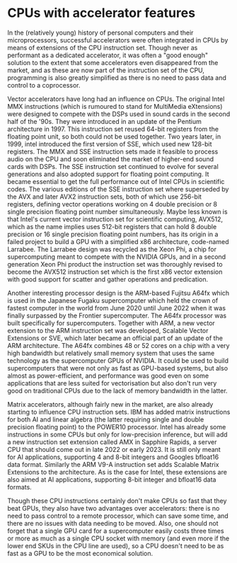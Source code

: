 # CPUs with accelerator features

In the (relatively young) history of personal computers and their microprocessors,
successful accelerators were often integrated in CPUs by means of extensions of the
CPU instruction set. Though never as performant as a dedicated accelerator, it was
often a "good enough" solution to the extent that some accelerators even disappeared
from the market, and as these are now part of the instruction set of the CPU, programming
is also greatly simplified as there is no need to pass data and control to a coprocessor.

Vector accelerators have long had an influence on CPUs. 
The original Intel MMX instructions (which is rumoured to stand for MultiMedia eXtensions) were 
designed to compete with the DSPs used in sound cards in the second half of the '90s.
They were introduced in an update of the Pentium architecture in 1997. This instruction set
reused 64-bit registers from the floating point unit, so both could not be used together.
Two years later, in 1999, intel introduced the first version of SSE, which used new
128-bit registers. 
The MMX and SSE instruction sets made it feasible to process audio on the CPU and 
soon eliminated the market of higher-end sound cards with DSPs. 
The SSE instruction set continued to evolve for several generations and also adopted support
for floating point computing. It became essential to get the full performance out of Intel 
CPUs in scientific codes.
The various editions of the SSE instruction set where superseded by the AVX and later AVX2
instruction sets, both of which use 256-bit registers, defining vector operations working
on 4 double precision or 8 single precision floating point number simultaneously.
Maybe less known is that Intel's current vector instruction set for scientific computing, 
AVX512, which as the name implies uses 512-bit registers that can hold 8 double precision or
16 single precision floating point numbers, has its origin in a failed project to build a
GPU with a simplified x86 architecture, code-named Larrabee. The Larrabee design was recycled
as the Xeon Phi, a chip for supercomputing meant to compete with the NVIDIA GPUs, and in a 
second generation Xeon Phi product the instruction set was thoroughly revised to become
the AVX512 instruction set which is the first x86 vector extension with good support for
scatter and gather operations and predication.

Another interesting processor design is the ARM-based Fujitsu A64fx which is used in the 
Japanese Fugaku supercomputer which held the crown of fastest computer in the world from
June 2020 until June 2022 when it was finally surpassed by the Frontier supercomputer.
The A64fx processor was built specifically for supercomputers. Together with ARM, a new
vector extension to the ARM instruction set was developed, Scalable Vector Extensions or SVE,
which later became an official part of an update of the ARM architecture. The A64fx combines
48 or 52 cores on a chip with a very high bandwidth but relatively small memory system
that uses the same technology as the supercomputer GPUs of NVIDIA. It could be used
to build supercomputers that were not only as fast as GPU-based systems, but also almost
as power-efficient, and performance was good even on some applications that are less suited
for vectorisation but also don't run very good on traditional CPUs due to the lack of memory
bandwidth in the latter.

Matrix accelerators, although fairly new in the market, are also already starting to
influence CPU instruction sets. 
IBM has added matrix instructions for both AI and linear algebra (the latter requiring 
single and double precision floating point) to the POWER10 processor.
Intel has already some instructions in some CPUs but only for low-precision inference, but
will add a new instruction set extension called AMX in Sapphire Rapids, a server CPU that
should come out in late 2022 or early 2023. It is still only meant for AI applications,
supporting 4 and 8-bit integers and Googles bfloat16 data format.
Similarly the ARM V9-A instruction set adds Scalable Matrix Extensions to the architecture.
As is the case for Intel, these extensions are also aimed at AI applications, supporting 
8-bit integer and bfloat16 data formats.

Though these CPU instructions certainly don't make CPUs so fast that they beat GPUs, they
also have two advantages over accelerators: there is no need to pass control to a remote processor,
which can save some time, and there are no issues with data needing to be moved. Also,
one should not forget that a single GPU card for a supercomputer easily costs three times
or more as much as a single CPU socket with memory (and even more if the lower end SKUs in
the CPU line are used), so a CPU doesn't need to be as fast as a GPU to be the most economical
solution.
